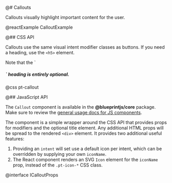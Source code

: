 @# Callouts

Callouts visually highlight important content for the user.

@reactExample CalloutExample

@## CSS API

Callouts use the same visual intent modifier classes as buttons. If you need a
heading, use the `<h5>` element.

<div class="pt-callout pt-intent-primary pt-icon-info-sign">
    Note that the `<h5>` heading is entirely optional.
</div>

@css pt-callout

@## JavaScript API

The `Callout` component is available in the __@blueprintjs/core__ package.
Make sure to review the [general usage docs for JS components](#blueprint.usage).

The component is a simple wrapper around the CSS API that provides props for modifiers and the optional title
element. Any additional HTML props will be spread to the rendered `<div>` element. It provides two additional
useful features:

1. Providing an `intent` will set use a default icon per intent, which can be overridden by supplying
your own `iconName`.
1. The React component renders an SVG `Icon` element for the `iconName` prop, instead of the `.pt-icon-*`
CSS class.

@interface ICalloutProps

